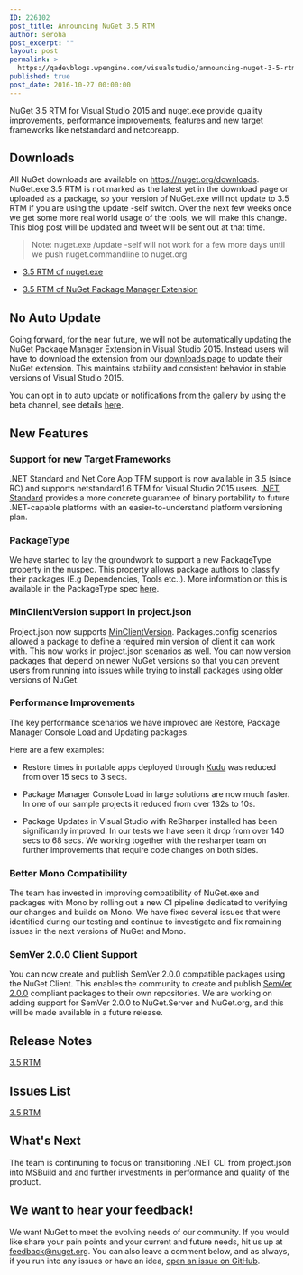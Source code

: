 ```yaml
---
ID: 226102
post_title: Announcing NuGet 3.5 RTM
author: seroha
post_excerpt: ""
layout: post
permalink: >
  https://qadevblogs.wpengine.com/visualstudio/announcing-nuget-3-5-rtm/
published: true
post_date: 2016-10-27 00:00:00
---
```

NuGet 3.5 RTM for Visual Studio 2015 and nuget.exe provide quality improvements, performance improvements, features and new target frameworks like netstandard and netcoreapp.

## Downloads

All NuGet downloads are available on <https://nuget.org/downloads>. NuGet.exe 3.5 RTM is not marked as the latest yet in the download page or uploaded as a package, so your version of NuGet.exe will not update to 3.5 RTM if you are using the update -self switch. Over the next few weeks once we get some more real world usage of the tools, we will make this change. This blog post will be updated and tweet will be sent out at that time.

> Note: nuget.exe /update -self will not work for a few more days until we push nuget.commandline to nuget.org

*   [3\.5 RTM of nuget.exe][1]

*   [3\.5 RTM of NuGet Package Manager Extension][2]

## No Auto Update

Going forward, for the near future, we will not be automatically updating the NuGet Package Manager Extension in Visual Studio 2015. Instead users will have to download the extension from our [downloads page][3] to update their NuGet extension. This maintains stability and consistent behavior in stable versions of Visual Studio 2015.

You can opt in to auto update or notifications from the gallery by using the beta channel, see details [here][4].

## New Features

### Support for new Target Frameworks

.NET Standard and Net Core App TFM support is now available in 3.5 (since RC) and supports netstandard1.6 TFM for Visual Studio 2015 users. [.NET Standard][5] provides a more concrete guarantee of binary portability to future .NET-capable platforms with an easier-to-understand platform versioning plan.

### PackageType

We have started to lay the groundwork to support a new PackageType property in the nuspec. This property allows package authors to classify their packages (E.g Dependencies, Tools etc..). More information on this is available in the PackageType spec [here][6].

### MinClientVersion support in project.json

Project.json now supports [MinClientVersion][7]. Packages.config scenarios allowed a package to define a required min version of client it can work with. This now works in project.json scenarios as well. You can now version packages that depend on newer NuGet versions so that you can prevent users from running into issues while trying to install packages using older versions of NuGet.

### Performance Improvements

The key performance scenarios we have improved are Restore, Package Manager Console Load and Updating packages.

Here are a few examples:

*   Restore times in portable apps deployed through [Kudu][8] was reduced from over 15 secs to 3 secs.

*   Package Manager Console Load in large solutions are now much faster. In one of our sample projects it reduced from over 132s to 10s.

*   Package Updates in Visual Studio with ReSharper installed has been significantly improved. In our tests we have seen it drop from over 140 secs to 68 secs. We working together with the resharper team on further improvements that require code changes on both sides.

### Better Mono Compatibility

The team has invested in improving compatibility of NuGet.exe and packages with Mono by rolling out a new CI pipeline dedicated to verifying our changes and builds on Mono. We have fixed several issues that were identified during our testing and continue to investigate and fix remaining issues in the next versions of NuGet and Mono.

### SemVer 2.0.0 Client Support

You can now create and publish SemVer 2.0.0 compatible packages using the NuGet Client. This enables the community to create and publish [SemVer 2.0.0][9] compliant packages to their own repositories. We are working on adding support for SemVer 2.0.0 to NuGet.Server and NuGet.org, and this will be made available in a future release.

## Release Notes

[3\.5 RTM][10]

## Issues List

[3\.5 RTM][11]

## What's Next

The team is continuning to focus on transitioning .NET CLI from project.json into MSBuild and and further investments in performance and quality of the product.

## We want to hear your feedback!

We want NuGet to meet the evolving needs of our community. If you would like share your pain points and your current and future needs, hit us up at <feedback@nuget.org>. You can also leave a comment below, and as always, if you run into any issues or have an idea, [open an issue on GitHub][12].

 [1]: https://dist.nuget.org/win-x86-commandline/v3.5.0/NuGet.exe
 [2]: https://dist.nuget.org/visualstudio-2015-vsix/v3.5.0/NuGet.Tools.vsix
 [3]: https://nuget.org/downloads
 [4]: http://blog.nuget.org/20160502/Introducing-The-NuGet-Beta-Channel.html
 [5]: https://github.com/dotnet/corefx/blob/master/Documentation/architecture/net-platform-standard.md
 [6]: https://github.com/NuGet/Home/wiki/Package-Type
 [7]: https://docs.nuget.org/create/nuspec-reference
 [8]: https://github.com/projectkudu/kudu/wiki
 [9]: http://semver.org/
 [10]: https://docs.nuget.org/ndocs/Release-Notes/NuGet-3.5-rtm
 [11]: https://github.com/Nuget/home/issues?q=is%3Aissue+milestone%3A%223.5+RTM%22+is%3Aclosed
 [12]: https://github.com/Nuget/Home